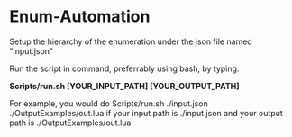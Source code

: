 # Enum-Automation
Setup the hierarchy of the enumeration under the json file named "input.json"

Run the script in command, preferrably using bash, by typing:

**Scripts/run.sh [YOUR_INPUT_PATH] [YOUR_OUTPUT_PATH]**

For example, you would do Scripts/run.sh ./input.json ./OutputExamples/out.lua if your input path is ./input.json and your output path is ./OutputExamples/out.lua